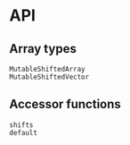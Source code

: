 # API

## Array types

```@docs
MutableShiftedArray
MutableShiftedVector
```

## Accessor functions

```@docs
shifts
default
```
